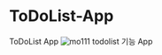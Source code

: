 # ToDoList-App
ToDoList App
![mo111](https://user-images.githubusercontent.com/111415219/192513627-cc5248b4-4ffb-45cd-ae2b-439f2b539dd2.gif)
todolist 기능 App
